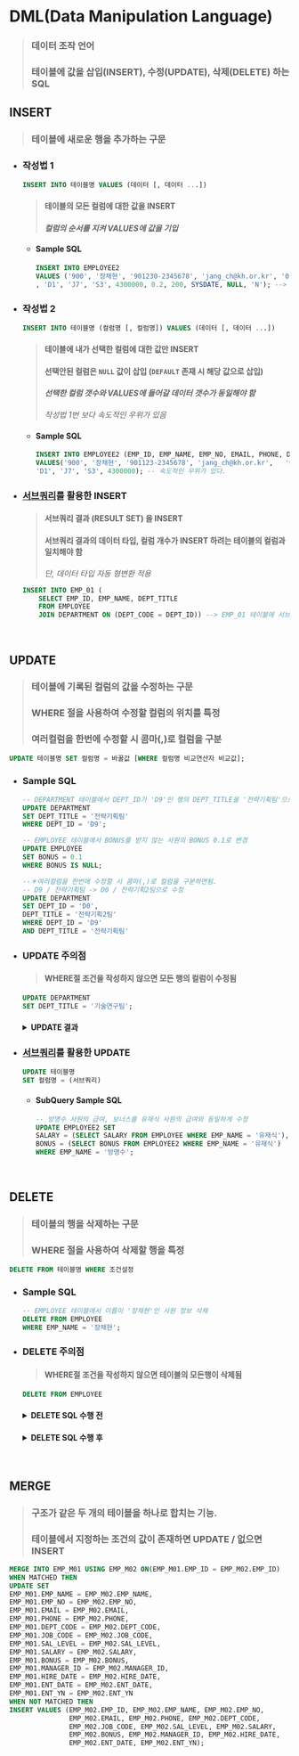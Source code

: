 # DML(Data Manipulation Language)
> ### 데이터 조작 언어
> ### 테이블에 값을 삽입(INSERT), 수정(UPDATE), 삭제(DELETE) 하는 SQL

## INSERT
> ### 테이블에 새로운 행을 추가하는 구문

- ### 작성법 1
    ```SQL
    INSERT INTO 테이블명 VALUES (데이터 [, 데이터 ...])
    ```
    > #### 테이블의 **모든 컬럼**에 대한 값을 INSERT  
    > #### *컬럼의 순서를 지켜 VALUES에 값을 기입*

    - #### Sample SQL
        ```SQL
        INSERT INTO EMPLOYEE2 
        VALUES ('900', '장채현', '901230-2345678', 'jang_ch@kh.or.kr', '01012341234'
        , 'D1', 'J7', 'S3', 4300000, 0.2, 200, SYSDATE, NULL, 'N'); --> 모든 컬럼에 대응하는 값 추가
        ```

- ### 작성법 2
    ```SQL
    INSERT INTO 테이블명 (컬럼명 [, 컬럼명]) VALUES (데이터 [, 데이터 ...])
    ```
    > #### 테이블에 내가 선택한 컬럼에 대한 값만 INSERT  
    > #### 선택안된 컬럼은 `NULL` 값이 삽입 (`DEFAULT` 존재 시 해당 값으로 삽입)  
    > #### *선택한 컬럼 갯수와 VALUES에 들어갈 데이터 갯수가 동일해야 함*
    > *작성법 1번 보다 속도적인 우위가 있음*

    - #### Sample SQL
        ```SQL
        INSERT INTO EMPLOYEE2 (EMP_ID, EMP_NAME, EMP_NO, EMAIL, PHONE, DEPT_CODE, JOB_CODE, SAL_LEVEL, SALARY) 
        VALUES('900', '장채현', '901123-2345678', 'jang_ch@kh.or.kr',   '01012341234',
       'D1', 'J7', 'S3', 4300000); -- 속도적인 우위가 있다.
        ```

- ### [서브쿼리]()를 활용한 INSERT
    > #### 서브쿼리 결과 (RESULT SET) 을 INSERT
    > #### 서브쿼리 결과의 데이터 타입, 컬럼 개수가 INSERT 하려는 테이블의 컬럼과 일치해야 함
    > *단, 데이터 타입 자동 형변환 적용*
    ```SQL
    INSERT INTO EMP_01 (
        SELECT EMP_ID, EMP_NAME, DEPT_TITLE
        FROM EMPLOYEE
        JOIN DEPARTMENT ON (DEPT_CODE = DEPT_ID)) --> EMP_01 테이블에 서브쿼리 결과를 INSERT
    ```  
</br>
    
## UPDATE
> ### 테이블에 기록된 컬럼의 값을 수정하는 구문
> ### WHERE 절을 사용하여 수정할 컬럼의 위치를 특정
> ### 여러컬럼을 한번에 수정할 시 콤마(,)로 컬럼을 구분
```SQL
UPDATE 테이블명 SET 컬럼명 = 바꿀값 [WHERE 컬럼명 비교연산자 비교값];
```
- ### Sample SQL
    ```SQL
    -- DEPARTMENT 테이블에서 DEPT_ID가 'D9'인 행의 DEPT_TITLE을 '전략기획팀'으로 수정
    UPDATE DEPARTMENT 
    SET DEPT_TITLE = '전략기획팀'
    WHERE DEPT_ID = 'D9';

    -- EMPLOYEE 테이블에서 BONUS를 받지 않는 사원의 BONUS 0.1로 변경
    UPDATE EMPLOYEE
    SET BONUS = 0.1
    WHERE BONUS IS NULL;

    --＊여러컬럼을 한번에 수정할 시 콤마(,)로 컬럼을 구분하면됨.
    -- D9 / 전략기획팀 -> D0 / 전략기획2팀으로 수정
    UPDATE DEPARTMENT
    SET DEPT_ID = 'D0',
    DEPT_TITLE = '전략기획2팀'
    WHERE DEPT_ID = 'D9'
    AND DEPT_TITLE = '전략기획팀'
    ```

- ### UPDATE 주의점
    > #### WHERE절 조건을 작성하지 않으면 모든 행의 컬럼이 수정됨
    ```SQL
    UPDATE DEPARTMENT
    SET DEPT_TITLE = '기술연구팀';
    ```

    <h4><details>
    <summary>UPDATE 결과</summary>

    ![UPDATE Example](../images/DML/UPDATE%20Example.png);
    > *모든 행의 DEPT_TITLE 컬럼이 '기술연구팀'으로 변경*
    </details></h4> 

- ### [서브쿼리]()를 활용한 UPDATE
    ```SQL
    UPDATE 테이블명
    SET 컬럼명 = (서브쿼리)
    ```
    - #### SubQuery Sample SQL
        ```SQL
        -- 방명수 사원의 급여, 보너스를 유재식 사원의 급여와 동일하게 수정
        UPDATE EMPLOYEE2 SET
        SALARY = (SELECT SALARY FROM EMPLOYEE WHERE EMP_NAME = '유재식'),
        BONUS = (SELECT BONUS FROM EMPLOYEE2 WHERE EMP_NAME = '유재식')
        WHERE EMP_NAME = '방명수';
        ```  
        </br>

## DELETE 
> ### 테이블의 행을 삭제하는 구문
> ### WHERE 절을 사용하여 삭제할 행을 특정
```SQL
DELETE FROM 테이블명 WHERE 조건설정
```

- ### Sample SQL
    ```SQL
    -- EMPLOYEE 테이블에서 이름이 '장채현'인 사원 정보 삭제
    DELETE FROM EMPLOYEE
    WHERE EMP_NAME = '장채현';
    ```

- ### DELETE 주의점
    > #### WHERE절 조건을 작성하지 않으면 테이블의 모든행이 삭제됨
    ```SQL
    DELETE FROM EMPLOYEE
    ```
    <h4><details>
    <summary>DELETE SQL 수행 전</summary>

    ![DELETE Example](../images/DML/DELETE%20Example.png);
    </details></h4> 

    <h4><details>
    <summary>DELETE SQL 수행 후</summary>

    ![DELETE Example2](../images/DML/DELETE%20Example2.png);
    </details></h4>  
    </br>

## MERGE 
> ### 구조가 같은 두 개의 테이블을 하나로 합치는 기능.
> ### 테이블에서 지정하는 조건의 값이 존재하면 **UPDATE** / 없으면 **INSERT**
```SQL
MERGE INTO EMP_M01 USING EMP_M02 ON(EMP_M01.EMP_ID = EMP_M02.EMP_ID)
WHEN MATCHED THEN
UPDATE SET
EMP_M01.EMP_NAME = EMP_M02.EMP_NAME,
EMP_M01.EMP_NO = EMP_M02.EMP_NO,
EMP_M01.EMAIL = EMP_M02.EMAIL,
EMP_M01.PHONE = EMP_M02.PHONE,
EMP_M01.DEPT_CODE = EMP_M02.DEPT_CODE,
EMP_M01.JOB_CODE = EMP_M02.JOB_CODE,
EMP_M01.SAL_LEVEL = EMP_M02.SAL_LEVEL,
EMP_M01.SALARY = EMP_M02.SALARY,
EMP_M01.BONUS = EMP_M02.BONUS,
EMP_M01.MANAGER_ID = EMP_M02.MANAGER_ID,
EMP_M01.HIRE_DATE = EMP_M02.HIRE_DATE,
EMP_M01.ENT_DATE = EMP_M02.ENT_DATE,
EMP_M01.ENT_YN = EMP_M02.ENT_YN
WHEN NOT MATCHED THEN
INSERT VALUES (EMP_M02.EMP_ID, EMP_M02.EMP_NAME, EMP_M02.EMP_NO,
               EMP_M02.EMAIL, EMP_M02.PHONE, EMP_M02.DEPT_CODE,
               EMP_M02.JOB_CODE, EMP_M02.SAL_LEVEL, EMP_M02.SALARY,
               EMP_M02.BONUS, EMP_M02.MANAGER_ID, EMP_M02.HIRE_DATE,
               EMP_M02.ENT_DATE, EMP_M02.ENT_YN);
```

